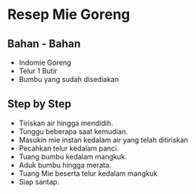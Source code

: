 # Resep Mie Goreng

## Bahan - Bahan
- Indomie Goreng
- Telur 1 Butir
- Bumbu yang sudah disediakan

## Step by Step
- Tiriskan air hingga mendidih.
- Tunggu beberapa saat kemudian.
- Masukin mie instan kedalam air yang telah ditiriskan
- Pecahkan telur kedalam panci.
- Tuang bumbu kedalam mangkuk.
- Aduk bumbu hingga merata.
- Tuang Mie beserta telur kedalam mangkuk
- Siap santap.
